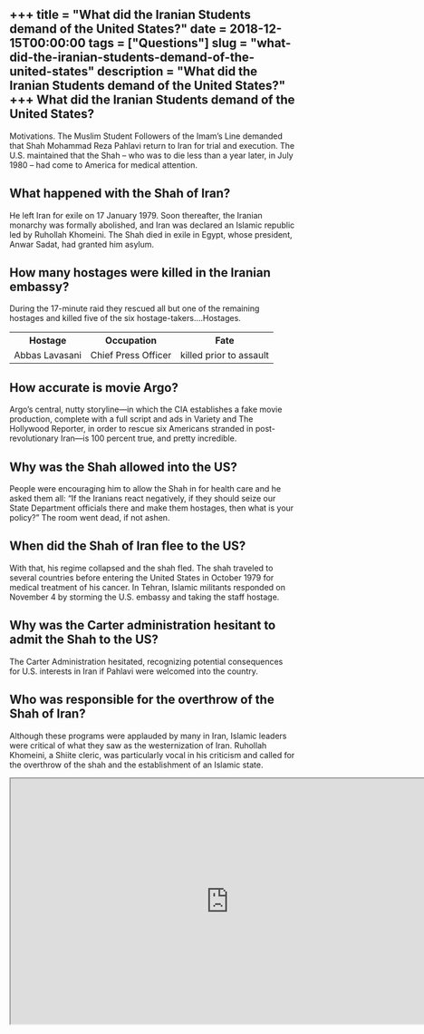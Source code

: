 +++
title = "What did the Iranian Students demand of the United States?"
date = 2018-12-15T00:00:00
tags = ["Questions"]
slug = "what-did-the-iranian-students-demand-of-the-united-states"
description = "What did the Iranian Students demand of the United States?"
+++
What did the Iranian Students demand of the United States?
----------------------------------------------------------

Motivations. The Muslim Student Followers of the Imam’s Line demanded that Shah Mohammad Reza Pahlavi return to Iran for trial and execution. The U.S. maintained that the Shah – who was to die less than a year later, in July 1980 – had come to America for medical attention.

What happened with the Shah of Iran?
------------------------------------

He left Iran for exile on 17 January 1979. Soon thereafter, the Iranian monarchy was formally abolished, and Iran was declared an Islamic republic led by Ruhollah Khomeini. The Shah died in exile in Egypt, whose president, Anwar Sadat, had granted him asylum.

How many hostages were killed in the Iranian embassy?
-----------------------------------------------------

During the 17-minute raid they rescued all but one of the remaining hostages and killed five of the six hostage-takers….Hostages.

<table><tr><th>Hostage</th><th>Occupation</th><th>Fate</th></tr><tr><td>Abbas Lavasani</td><td>Chief Press Officer</td><td>killed prior to assault</td></tr></table>

How accurate is movie Argo?
---------------------------

Argo’s central, nutty storyline—in which the CIA establishes a fake movie production, complete with a full script and ads in Variety and The Hollywood Reporter, in order to rescue six Americans stranded in post-revolutionary Iran—is 100 percent true, and pretty incredible.

Why was the Shah allowed into the US?
-------------------------------------

People were encouraging him to allow the Shah in for health care and he asked them all: “If the Iranians react negatively, if they should seize our State Department officials there and make them hostages, then what is your policy?” The room went dead, if not ashen.

When did the Shah of Iran flee to the US?
-----------------------------------------

With that, his regime collapsed and the shah fled. The shah traveled to several countries before entering the United States in October 1979 for medical treatment of his cancer. In Tehran, Islamic militants responded on November 4 by storming the U.S. embassy and taking the staff hostage.

Why was the Carter administration hesitant to admit the Shah to the US?
-----------------------------------------------------------------------

The Carter Administration hesitated, recognizing potential consequences for U.S. interests in Iran if Pahlavi were welcomed into the country.

Who was responsible for the overthrow of the Shah of Iran?
----------------------------------------------------------

Although these programs were applauded by many in Iran, Islamic leaders were critical of what they saw as the westernization of Iran. Ruhollah Khomeini, a Shiite cleric, was particularly vocal in his criticism and called for the overthrow of the shah and the establishment of an Islamic state.

<iframe allow="accelerometer; autoplay; clipboard-write; encrypted-media; gyroscope; picture-in-picture" allowfullscreen="" class="__youtube_prefs__  epyt-is-override  no-lazyload" data-no-lazy="1" data-origheight="433" data-origwidth="770" data-skipgform_ajax_framebjll="" height="433" id="_ytid_63349" loading="lazy" src="https://www.youtube.com/embed/imil1iIpIYA?enablejsapi=1&autoplay=0&cc_load_policy=0&cc_lang_pref=&iv_load_policy=1&loop=0&modestbranding=0&rel=1&fs=1&playsinline=0&autohide=2&theme=dark&color=red&controls=1&" title="YouTube player" width="770"></iframe>